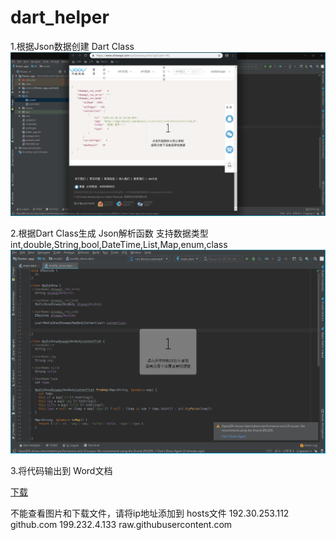 # dart_helper
1.根据Json数据创建 Dart Class
![form_json.gif](./readme/form_json.gif?raw=true)

2.根据Dart Class生成 Json解析函数
支持数据类型
int,double,String,bool,DateTime,List,Map,enum,class
![form_json.gif](./readme/create_json.gif?raw=true)

3.将代码输出到 Word文档

[下载](./dart_helper.jar?raw=true)

不能查看图片和下载文件，请将ip地址添加到 hosts文件
192.30.253.112  github.com
199.232.4.133   raw.githubusercontent.com